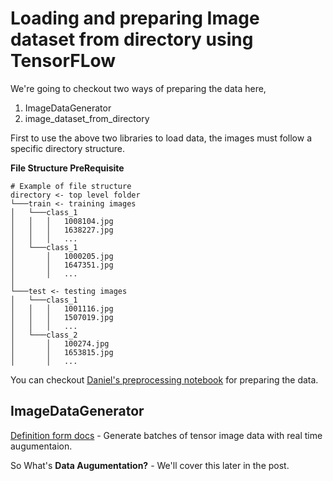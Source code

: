# Loading and preparing Image dataset from directory using TensorFLow

We're going to checkout two ways of preparing the data here,
  1. ImageDataGenerator
  2. image_dataset_from_directory

First to use the above two libraries to load data, the images must follow a specific directory structure.

**File Structure PreRequisite**

```
# Example of file structure
directory <- top level folder
└───train <- training images
│   └───class_1
│   │   │   1008104.jpg
│   │   │   1638227.jpg
│   │   │   ...      
│   └───class_1
│       │   1000205.jpg
│       │   1647351.jpg
│       │   ...
│   
└───test <- testing images
│   └───class_1
│   │   │   1001116.jpg
│   │   │   1507019.jpg
│   │   │   ...      
│   └───class_2
│       │   100274.jpg
│       │   1653815.jpg
│       │   ...    
```

You can checkout [Daniel's preprocessing notebook](https://github.com/mrdbourke/tensorflow-deep-learning/blob/main/extras/image_data_modification.ipynb) for preparing the data.

## ImageDataGenerator

[Definition form docs](https://www.tensorflow.org/api_docs/python/tf/keras/preprocessing/image/ImageDataGenerator#used-in-the-notebooks_1) - Generate batches of tensor image data with real time augumentaion.

So What's **Data Augumentation?** - We'll cover this later in the post.

